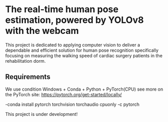 # The real-time human pose estimation, powered by YOLOv8 with the webcam 

This project is dedicated to applying computer vision to deliver a dependable and efficient solution for human pose recognition specifically focusing on measuring the walking speed of cardiac surgery patients in the rehabilitation dorm.

## Requirements
We use condition Windows + Conda + Python + PyTorch(CPU)
see more on the PyTorch site: https://pytorch.org/get-started/locally/

-conda install pytorch torchvision torchaudio cpuonly -c pytorch


This project is under development!
